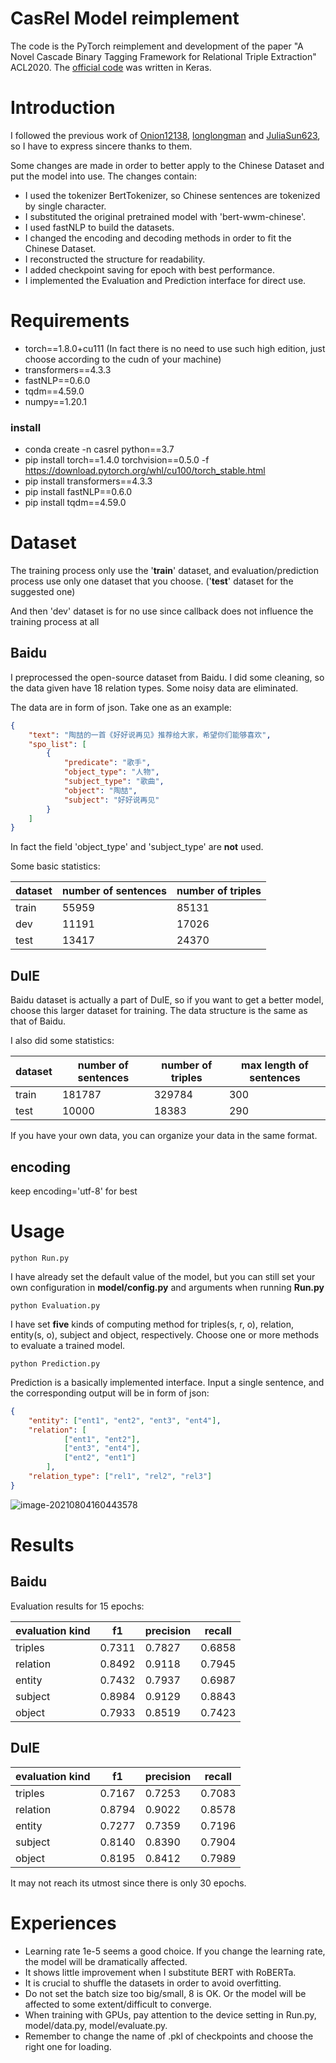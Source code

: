 # CasRel Model reimplement
The code is the PyTorch reimplement and development of the paper "A Novel Cascade Binary Tagging Framework for Relational Triple Extraction" ACL2020. 
The [official code](https://github.com/weizhepei/CasRel) was written in Keras. 

# Introduction
I followed the previous work of [Onion12138](https://github.com/Onion12138/CasRelPyTorch), [longlongman](https://github.com/longlongman/CasRel-pytorch-reimplement) and [JuliaSun623](https://github.com/JuliaSun623/CasRel_fastNLP), so I have to express sincere thanks to them.

Some changes are made in order to better apply to the Chinese Dataset and put the model into use.
The changes contain:

- I used the tokenizer BertTokenizer, so Chinese sentences are tokenized by single character. 
- I substituted the original pretrained model with 'bert-wwm-chinese'.
- I used fastNLP to build the datasets.
- I changed the encoding and decoding methods in order to fit the Chinese Dataset.
- I reconstructed the structure for readability.
- I added checkpoint saving for epoch with best performance.
- I implemented the Evaluation and Prediction interface for direct use.
# Requirements
- torch==1.8.0+cu111 (In fact there is no need to use such high edition, just choose according to the cudn of your machine)
- transformers==4.3.3
- fastNLP==0.6.0
- tqdm==4.59.0
- numpy==1.20.1
### install
- conda create -n casrel python==3.7
- pip install torch==1.4.0 torchvision==0.5.0 -f https://download.pytorch.org/whl/cu100/torch_stable.html
- pip install transformers==4.3.3
- pip install fastNLP==0.6.0
- pip install tqdm==4.59.0
# Dataset

The training process only use the '**train**' dataset, and evaluation/prediction process use only one dataset that you choose. ('**test**' dataset for the suggested one)

And then 'dev' dataset is for no use since callback does not influence the training process at all

## Baidu

I preprocessed the open-source dataset from Baidu. I did some cleaning, so the data given have 18 relation types. 
Some noisy data are eliminated.

The data are in form of json. Take one as an example:
```json
{
    "text": "陶喆的一首《好好说再见》推荐给大家，希望你们能够喜欢",
    "spo_list": [
        {
            "predicate": "歌手",
            "object_type": "人物",
            "subject_type": "歌曲",
            "object": "陶喆",
            "subject": "好好说再见"
        }
    ]
}
```
In fact the field 'object_type' and 'subject_type' are **not** used.

Some basic statistics:

| dataset | number of sentences | number of triples |
| ------- | ------------------- | ----------------- |
| train   | 55959               | 85131             |
| dev     | 11191               | 17026             |
| test    | 13417               | 24370             |

## DuIE

Baidu dataset is actually a part of DuIE, so if you want to get a better model, choose this larger dataset for training. 
The data structure is the same as that of Baidu.

I also did some statistics:

| dataset | number of sentences | number of triples | max length of sentences |
| ------- | ------------------- | ----------------- | ----------------------- |
| train   | 181787              | 329784            | 300                     |
| test    | 10000               | 18383             | 290                     |


If you have your own data, you can organize your data in the same format.

## encoding
keep encoding='utf-8'  for best


# Usage
```
python Run.py
```
I have already set the default value of the model, but you can still set your own configuration in **model/config.py** and arguments when running **Run.py**

```
python Evaluation.py
```

I have set **five** kinds of computing method for triples(s, r, o), relation, entity(s, o), subject and object, respectively. Choose one or more methods to evaluate a trained model.

```
python Prediction.py
```

Prediction is a basically implemented interface. 
Input a single sentence, and the corresponding output will be in form of json:

```json
{
	"entity": ["ent1", "ent2", "ent3", "ent4"], 
	"relation": [
			["ent1", "ent2"],
			["ent3", "ent4"],
			["ent2", "ent1"]
		],
	"relation_type": ["rel1", "rel2", "rel3"]
}
```

<img src="C:\Users\pc\AppData\Roaming\Typora\typora-user-images\image-20210804160443578.png" alt="image-20210804160443578">


# Results

## Baidu

Evaluation results for 15 epochs: 

| evaluation kind | f1     | precision | recall |
| --------------- | ------ | --------- | ------ |
| triples         | 0.7311 | 0.7827    | 0.6858 |
| relation        | 0.8492 | 0.9118    | 0.7945 |
| entity          | 0.7432 | 0.7937    | 0.6987 |
| subject         | 0.8984 | 0.9129    | 0.8843 |
| object          | 0.7933 | 0.8519    | 0.7423 |

## DuIE

| evaluation kind | f1     | precision | recall |
| --------------- | ------ | --------- | ------ |
| triples         | 0.7167 | 0.7253    | 0.7083 |
| relation        | 0.8794 | 0.9022    | 0.8578 |
| entity          | 0.7277 | 0.7359    | 0.7196 |
| subject         | 0.8140 | 0.8390    | 0.7904 |
| object          | 0.8195 | 0.8412    | 0.7989 |

It may not reach its utmost since there is only 30 epochs.

# Experiences
- Learning rate 1e-5 seems a good choice. If you change the learning rate, the model will be dramatically affected.
- It shows little improvement when I substitute BERT with RoBERTa.
- It is crucial to shuffle the datasets in order to avoid overfitting. 
- Do not set the batch size too big/small, 8 is OK. Or the model will be affected to some extent/difficult to converge.
- When training with GPUs, pay attention to the device setting in Run.py, model/data.py, model/evaluate.py.
- Remember to change the name of .pkl of checkpoints and choose the right one for loading.
